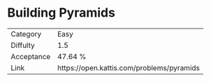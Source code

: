 # Building Pyramids

<table>
    <tr>
        <td>Category</td>
        <td>Easy</td>
    </tr>
    <tr>
        <td>Diffulty</td>
        <td>1.5</td>
    </tr>
    <tr>
        <td>Acceptance</td>
        <td>47.64 %</td>
    </tr>
    <tr>
        <td>Link</td>
        <td>https://open.kattis.com/problems/pyramids</td>
    </tr>
</table>